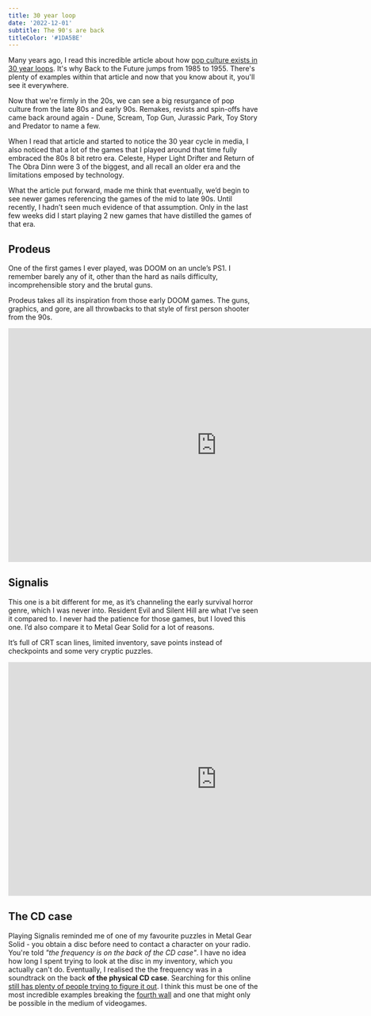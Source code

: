 ```yaml
---
title: 30 year loop
date: '2022-12-01'
subtitle: The 90's are back
titleColor: '#1DA5BE'
---
```


Many years ago, I read this incredible article about how [pop culture exists in 30 year loops](https://thepatterning.com/2017/02/13/the-nostalgia-pendulum-a-rolling-30-year-cycle-of-pop-culture-trends/). It's why Back to the Future jumps from 1985 to 1955. There's plenty of examples within that article and now that you know about it, you'll see it everywhere.

Now that we're firmly in the 20s, we can see a big resurgance of pop culture from the late 80s and early 90s. Remakes, revists and spin-offs have came back around again - Dune, Scream, Top Gun, Jurassic Park, Toy Story and Predator to name a few.

When I read that article and started to notice the 30 year cycle in media, I also noticed that a lot of the games that I played around that time fully embraced the 80s 8 bit retro era. Celeste, Hyper Light Drifter and Return of The Obra Dinn were 3 of the biggest, and all recall an older era and the limitations emposed by technology.

What the article put forward, made me think that eventually, we’d begin to see newer games referencing the games of the mid to late 90s. Until recently, I hadn’t seen much evidence of that assumption. Only in the last few weeks did I start playing 2 new games that have distilled the games of that era.

## Prodeus

One of the first games I ever played, was DOOM on an uncle’s PS1. I remember barely any of it, other than the hard as nails difficulty, incomprehensible story and the brutal guns.

Prodeus takes all its inspiration from those early DOOM games. The guns, graphics, and gore, are all throwbacks to that style of first person shooter from the 90s.

<iframe width="840" height="472" src="https://www.youtube.com/embed/kVNYObIFmYM" title="Prodeus trailer" frameborder="0" allow="accelerometer; autoplay; clipboard-write; encrypted-media; gyroscope; picture-in-picture" allowfullscreen></iframe>

## Signalis

This one is a bit different for me, as it’s channeling the early survival horror genre, which I was never into. Resident Evil and Silent Hill are what I’ve seen it compared to. I never had the patience for those games, but I loved this one. I’d also compare it to Metal Gear Solid for a lot of reasons.

It’s full of CRT scan lines, limited inventory, save points instead of checkpoints and some very cryptic puzzles.

<iframe width="840" height="472" src="https://www.youtube.com/embed/Na4KadSK770" title="Signalis trailer" frameborder="0" allow="accelerometer; autoplay; clipboard-write; encrypted-media; gyroscope; picture-in-picture" allowfullscreen></iframe>

## The CD case

Playing Signalis reminded me of one of my favourite puzzles in Metal Gear Solid - you obtain a disc before need to contact a character on your radio. You're told _"the frequency is on the back of the CD case"_. I have no idea how long I spent trying to look at the disc in my inventory, which you actually can't do. Eventually, I realised the the frequency was in a soundtrack on the back **of the physical CD case**. Searching for this online [still has plenty of people trying to figure it out](https://www.google.com/search?hl=en&q=metal%20gear%20solid%20cd%20case). I think this must be one of the most incredible examples breaking the [fourth wall](https://en.wikipedia.org/wiki/Fourth_wall) and one that might only be possible in the medium of videogames.
